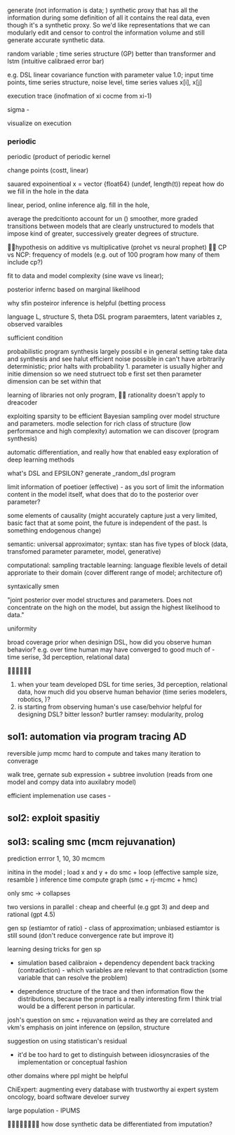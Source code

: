 generate (not information is data; )
synthetic proxy that has all the information during some definition of all it contains the real data, even though it's a synthetic proxy. So we'd like representations that we can modularly edit and censor to control the information volume and still generate accurate synthetic data.

random variable ; time series structure (GP) better than transformer and lstm (intuitive calibraed error bar)

e.g. DSL linear covariance function with parameter value 1.0; 
input time points, time series structure, noise level, time series values 
x[i], x[j]

execution trace (inofmation of xi cocme from xi-1) 

sigma - 

visualize on execution 

### periodic
periodic (product of periodic kernel

change points (costt, linear)

sauared expoinentioal
x = vector {float64} (undef, length(t))
 repeat
how do we fill in the hole in the data

linear, period, 
online inference alg. fill in the hole, 

average the predcitionto account for un ()
smoother, more graded transitions between models that are clearly unstructured to models that impose kind of greater, successively greater degrees of structure.

🙋‍♀️hypothesis on additive vs multiplicative (prohet vs neural prophet)
🙋‍♀️ CP vs NCP: frequency of models (e.g. out of 100 program how many of them include cp?)

fit to data and model complexity (sine wave vs linear); 

posterior infernc based on marginal likelihood

why sfin
posteiror inference is helpful (betting process 

language L,  structure S, theta DSL program paraemters, latent variables z, observed varaibles 

sufficient condition 

probabilistic program synthesis largely possibl e in general setting
 take data and synthesis and see halut
 efficient noise possible in 
 can't have arbitrarily deterministic; prior halts with probability 1. 
parameter is usually higher and initie dimension so we need stutruect tob e first set then parameter dimension can be set within that

learning of libraries not only program, 
🙋‍♀️ rationality doesn't apply to dreacoder

exploiting sparsity to be efficient
Bayesian sampling over model structure and parameters.
modle selection for rich class of structure (low performance and high complexity)
automation we can discover (program synthesis)

automatic differentiation, and really how that enabled easy exploration of deep learning methods

what's DSL and EPSILON?
generate _random_dsl program

limit information of poetioer (effective) - as you sort of limit the information content in the model itself, what does that do to the posterior over parameter?

some elements of causality (might accurately capture just a very limited, basic fact that at some point, the future is independent of the past. Is something endogenous change)

semantic: universal approximator; syntax: stan has five types of block (data, transfomed parameter parameter, model, generative)

computational: sampling
tractable learning: language flexible levels of detail approriate to their domain (cover different range of model; architecture of)

syntaxically 
smen

"joint posterior over model structures and parameters. Does not concentrate on the high on the model, but assign the highest likelihood to data."

uniformity

broad coverage prior 
when desinign DSL, how did you observe  human behavior? e.g. over time human may have converged to good  much of -  time serise, 3d perception, relational data)

🙋‍♀️🙋‍♀️🙋‍♀️
1. when your team developed DSL for time series, 3d perception, relational data, how much did you observe  human behavior (time series modelers, robotics, )? 
2. is starting from observing human's use case/behvior helpful for designing DSL? bitter lesson?
burtler ramsey: modularity, prolog
## sol1: automation via program tracing AD
reversible jump mcmc 
hard to compute and takes many iteration to converage

walk tree, gernate sub expression + subtree involution (reads from one model and compy data into auxilabry model)

efficient implemenation 
use cases - 
## sol2: exploit spasitiy

## sol3: scaling smc (mcm rejuvanation)

prediction errror 1, 10, 30 mcmcm

initina  in the model ; load x and y + do smc + loop (effective sample size, resamble )
inference time compute graph (smc + rj-mcmc + hmc)

only smc -> collapses 

two versions in parallel : cheap and cheerful (e.g gpt 3) and deep and rational (gpt 4.5)

gen sp (estiamtor of ratio) - class of approximation; unbiased estiamtor is still sound (don't reduce convergence rate but improve it)

learning desing tricks for gen sp


+ simulation based calibraion + dependency dependent back tracking (contradiction) - which variables are relevant to that contradiction (some variable that can resolve the problem)
- dependence structure of the trace and then information flow the distributions, because the prompt is a really interesting firm I think trial would be a different person in particular.

josh's question on smc + rejuvanation weird as they are correlated and vkm's emphasis on joint inference on (epsilon, structure 

suggestion on using statistican's residual

- it'd be too hard to get to distinguish between idiosyncrasies of the implementation or conceptual fashion

other domains where ppl might be helpful

ChiExpert: augmenting every database with trustworthy ai expert system
oncology, board software develoer survey

large population - IPUMS

🙋‍♀️🙋‍♀️🙋‍♀️🙋‍♀️ how dose synthetic data be differentiated from imputation?
